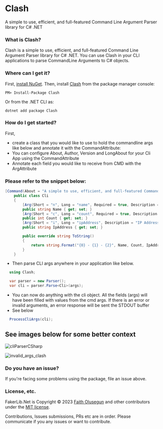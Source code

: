 # Clash
A simple to use, efficient, and full-featured Command Line Argument Parser library for C# .NET

### What is Clash?
Clash is a simple to use, efficient, and full-featured Command Line Argument Parser library for C# .NET. 
You can use Clash in your CLI applications to parse CommandLine Arguments to C# objects.

### Where can I get it?

First, [install NuGet](http://docs.nuget.org/docs/start-here/installing-nuget). Then, install [Clash](https://www.nuget.org/packages/Clash/) from the package manager console:

```
PM> Install-Package Clash
```
Or from the .NET CLI as:
```
dotnet add package Clash
```

### How do I get started?

First, 
*  create a class that you would like to use to hold the commandline args like below and annotate it with the CommandAttribute:
*  You can configure About, Author, Version and LongAbout for your Cli App using the CommandAttribute
*  Annotate each field you would like to receive from CMD with the ArgAttribute

### Please refer to the snippet below:

```csharp
[Command(About = "A simple to use, efficient, and full-featured Command Line Argument Parser", Author = "propenster", Version = "1.0.0.0")]
    public class Cli
    {
        [Arg(Short = "n", Long = "name", Required = true, Description = "Name of the person to greet", DefaultValue = "John Doe")]
        public string Name { get; set; }
        [Arg(Short = "c", Long = "count", Required = true, Description = "How many times are we trying to greet them for?", DefaultValue = 20)]
        public int Count { get; set; }
        [Arg(Short = "i", Long = "ipAddress", Description = "IP Address", DefaultValue = "127.0.0.1")]
        public string IpAddress { get; set; }

        public override string ToString()
        {
            return string.Format("{0} - {1} - {2}", Name, Count, IpAddress);
        }
    }

```

* Then parse CLI args anywhere in your application like below.

```csharp
  using Clash;

  var parser = new Parser();
  var cli = parser.Parse<Cli>(args);
```

* You can now do anything with the cli object. All the fields (args) will have been filled with values from the cmd args. If there is an error or invalid arguments, an error response will be sent the STDOUT buffer
*  See below
```csharp
  ProcessCliArgs(cli);
```

## See images below for some better context

![cliParserCSharp](https://github.com/propenster/Clash/assets/51266654/2fe9cea5-2321-4189-879e-9cfdcb125feb)


![invalid_args_clash](https://github.com/propenster/Clash/assets/51266654/756d14b1-accf-4dec-879a-9b39e4cac066)


### Do you have an issue?

If you're facing some problems using the package, file an issue above.

### License, etc.
FakerLib.Net is Copyright &copy; 2023 [Faith Olusegun](https://github.com/propenster) and other contributors under the [MIT license](https://github.com/propenster/Clash/blob/main/LICENSE).

Contributions, Issues submissions, PRs etc are in order. Please communicate if you any issues or want to contribute.





